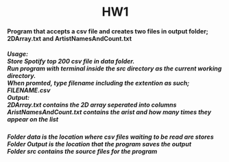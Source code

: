 <h1 align="center"> HW1 </h1>
<h4> Program that accepts a csv file and creates two files in output folder; 2DArray.txt and ArtistNamesAndCount.txt </h4>
<h5>
     Usage:<br>
     Store Spotify top 200 csv file in data folder.<br>
     Run program with terminal inside the src directory as the current working directory.<br>
     When promted, type filename including the extention as such; FILENAME.csv <br>
     Output:<br>
     2DArray.txt contains the 2D array seperated into columns <br>
     AristNamesAndCount.txt contains the arist and how many times they appear on the list
</h5>
<h5>
  Folder data is the location where csv files waiting to be read are stores <br>
  Folder Output is the location that the program saves the output<br>
  Folder src contains the source files for the program<br>
 </h5>
